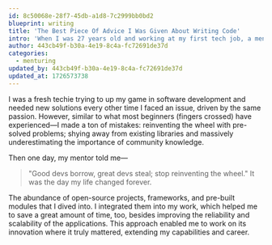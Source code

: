 ```yaml
---
id: 8c50068e-28f7-45db-a1d8-7c2999bb0bd2
blueprint: writing
title: 'The Best Piece Of Advice I Was Given About Writing Code'
intro: 'When I was 27 years old and working at my first tech job, a mentor sat me down to teach me the most important lesson in software.'
author: 443cb49f-b30a-4e19-8c4a-fc72691de37d
categories:
  - menturing
updated_by: 443cb49f-b30a-4e19-8c4a-fc72691de37d
updated_at: 1726573738
---
```

I was a fresh techie trying to up my game in software development and needed new solutions every other time I faced an issue, driven by the same passion. However, similar to what most beginners (fingers crossed) have experienced—I made a ton of mistakes: reinventing the wheel with pre-solved problems; shying away from existing libraries and massively underestimating the importance of community knowledge.

Then one day, my mentor told me—

> "Good devs borrow, great devs steal; stop reinventing the wheel."
It was the day my life changed forever.

The abundance of open-source projects, frameworks, and pre-built modules that I dived into. I integrated them into my work, which helped me to save a great amount of time, too, besides improving the reliability and scalability of the applications. This approach enabled me to work on its innovation where it truly mattered, extending my capabilities and career.